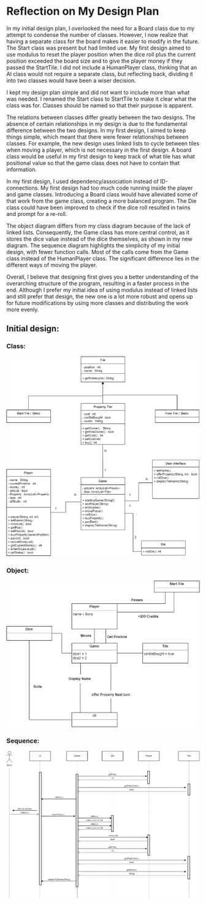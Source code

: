 # Reflection on My Design Plan
In my initial design plan, I overlooked the need for a Board class due to my attempt to condense the number of classes. However, I now realize that having a separate class for the board makes it easier to modify in the future. The Start class was present but had limited use. My first design aimed to use modulus to reset the player position when the dice roll plus the current position exceeded the board size and to give the player money if they passed the StartTile. I did not include a HumanPlayer class, thinking that an AI class would not require a separate class, but reflecting back, dividing it into two classes would have been a wiser decision.

I kept my design plan simple and did not want to include more than what was needed. I renamed the Start class to StartTile to make it clear what the class was for. Classes should be named so that their purpose is apparent.

The relations between classes differ greatly between the two designs. The absence of certain relationships in my design is due to the fundamental difference between the two designs. In my first design, I aimed to keep things simple, which meant that there were fewer relationships between classes. For example, the new design uses linked lists to cycle between tiles when moving a player, which is not necessary in the first design. A board class would be useful in my first design to keep track of what tile has what positional value so that the game class does not have to contain that information.

In my first design, I used dependency/association instead of ID-connections. My first design had too much code running inside the player and game classes. Introducing a Board class would have alleviated some of that work from the game class, creating a more balanced program. The Die class could have been improved to check if the dice roll resulted in twins and prompt for a re-roll.

The object diagram differs from my class diagram because of the lack of linked lists. Consequently, the Game class has more central control, as it stores the dice value instead of the dice themselves, as shown in my new diagram. The sequence diagram highlights the simplicity of my initial design, with fewer function calls. Most of the calls come from the Game class instead of the HumanPlayer class. The significant difference lies in the different ways of moving the player.

Overall, I believe that designing first gives you a better understanding of the overarching structure of the program, resulting in a faster process in the end. Although I prefer my initial idea of using modulus instead of linked lists and still prefer that design, the new one is a lot more robust and opens up for future modifications by using more classes and distributing the work more evenly.


## Initial design:

### Class:
![Class](../img/Class%20diagram.png)

### Object:
![Object](../img/Object%20diagram.png)

### Sequence:
![Sequence](../img/Sequence%20diagram.png)